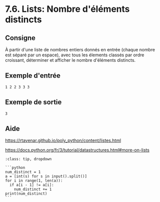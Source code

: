 # 7.6. Lists: Nombre d'éléments distincts

## Consigne

À partir d'une liste de nombres entiers donnés en entrée (chaque nombre est séparé par un espace), avec tous les élements classés par ordre croissant, déterminer et afficher le nombre d'éléments distincts.

## Exemple d'entrée

```
1 2 2 3 3 3
```

## Exemple de sortie

```
3
```

## Aide

https://rtavenar.github.io/poly_python/content/listes.html

https://docs.python.org/fr/3/tutorial/datastructures.html#more-on-lists

<div id="pad"></div>
            <script>Pythonpad('pad', {'title': 'Testez votre solution ici', 'src': '# Read a list of integers:\n# a = [int(s) for s in input().split()]\n# Print a value:\n# print(a)\n'})</script>


````{admonition} Cliquez ici pour voir la solution
:class: tip, dropdown

```python
num_distinct = 1
a = [int(s) for s in input().split()]
for i in range(1, len(a)):
  if a[i - 1] != a[i]:
    num_distinct += 1
print(num_distinct)
```
````
